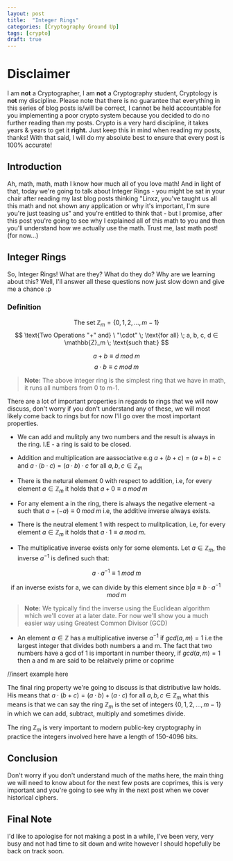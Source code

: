 ```yaml
---
layout: post
title:  "Integer Rings"
categories: [Cryptography Ground Up]
tags: [crypto]
draft: true
---
```


# Disclaimer

I am **not** a Cryptographer, I am **not** a Cryptography student, Cryptology is **not** my discipline. Please note that there is no guarantee that everything in this series of blog posts is/will be correct, I cannot be held accountable for you implementing a poor crypto system because you decided to do no further reading than my posts. Crypto is a very hard discipline, it takes years & years to get it **right.** Just keep this in mind when reading my posts, thanks! With that said, I will do my absolute best to ensure that every post is 100% accurate!

## Introduction

Ah, math, math, math I know how much all of you love math! And in light of that, today we're going to talk about Integer Rings - you might be sat in your chair after reading my last blog posts thinking "Linxz, you've taught us all this math and not shown any application or why it's important, I'm sure you're just teasing us" and you're entitled to think that - but I promise, after this post you're going to see why I explained all of this math to you and then you'll understand how we actually use the math. Trust me, last math post! (for now...)

## Integer Rings

So, Integer Rings! What are they? What do they do? Why are we learning about this? Well, I'll answer all these questions now just slow down and give me a chance :p

### Definition

$$ \text{The set} \; \mathbb{Z}_m = \{0, 1, 2, ..., m-1\} $$
$$ \text{Two Operations "+" and} \ "\cdot" \; \text{for all} \; a, b, c, d ∈ \mathbb{Z}_m \; \text{such that:} $$

$$ a + b ≡ d \; mod \; m $$
$$ a \cdot b ≡ c \; mod \; m $$

 > **Note:** The above integer ring is the simplest ring that we have in math, it runs all numbers from 0 to m-1.

There are a lot of important properties in regards to rings that we will now discuss, don't worry if you don't understand any of these, we will most likely come back to rings but for now I'll go over the most important properties.

- We can add and mulitply any two numbers and the result is always in the ring. I.E - a ring is said to be closed.

- Addition and multiplication are aassociative e.g $a + (b + c) = (a + b) + c$ and $a \cdot (b \cdot c) = (a \cdot b) \cdot c$ for all $a, b, c ∈ \mathbb{Z}_m$

- There is the netural element 0 with respect to addition, i.e, for every element $a ∈ \mathbb{Z}_m$ it holds that $a + 0 ≡ a \; mod \; m$

- For any element a in the ring, there is always the negative element -a such that $a + (-a) ≡ 0 \; mod \; m$ i.e, the additive inverse always exists.

- There is the neutral element 1 with respect to mulitplication, i.e, for every element $a ∈ \mathbb{Z}_m$ it holds that $a \cdot 1 ≡ a \; mod \; m$.

- The multiplicative inverse exists only for some elements. Let $a ∈ \mathbb{Z}_m$, the inverse $a^{-1}$ is defined such that:

$$ a \cdot a^{-1}  ≡ 1 \; mod \; m $$

$$\text{if an inverse exists for a, we can divide by this element since} \; b|a ≡ b \cdot a^{-1} \; mod \; m $$

> **Note:** We typically find the inverse using the Euclidean algorithm which we'll cover at a later date. For now we'll show you a much easier way using Greatest Common Divisor (GCD)

- An element $a ∈ \mathbb{Z}$ has a multiplicative inverse $a^{-1}$ if $gcd(a,m) = 1$ i.e the largest integer that divides both numbers $\text{a}$ and $\text{m}$. The fact that two numbers have a gcd of 1 is important in number theory, if $gcd(a,m) = 1$ then $\text{a}$ and $\text{m}$ are said to be relaitvely prime or coprime

//insert example here

The final ring property we're going to discuss is that distributive law holds. His means that $a \cdot (b+c) = (a \cdot b) + (a \cdot c)$ for all $a, b,c ∈ \mathbb{Z}_m$ what this means is that we can say the ring $\mathbb{Z}_m$ is the set of integers $\{0, 1, 2, ..., m-1\}$ in which we can add, subtract, multiply and sometimes divide.

The ring $\mathbb{Z}_m$ is very important to modern public-key cryptography in practice the integers involved here have a length of 150-4096 bits.

## Conclusion

Don't worry if you don't understand much of the maths here, the main thing we will need to know about for the next few posts are coprimes, this is very important and you're going to see why in the next post when we cover historical ciphers.

## Final Note

I'd like to apologise for not making a post in a while, I've been very, very busy and not had time to sit down and write however I should hopefully be back on track soon.
